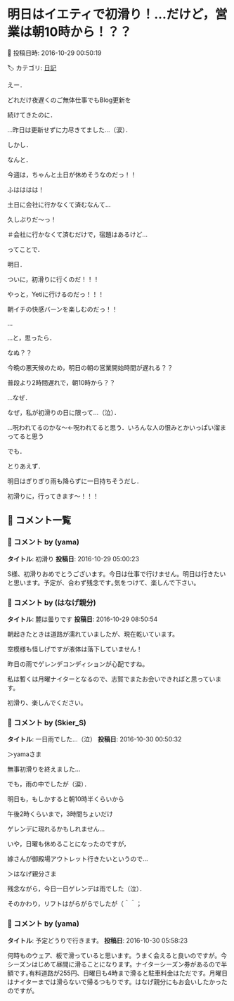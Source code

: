 # 明日はイエティで初滑り！…だけど，営業は朝10時から！？？

📅 投稿日時: 2016-10-29 00:50:19

🏷️ カテゴリ: [日記](cc4b5682fb7b8b144980957a978653fb0.md)

えー．


どれだけ夜遅くのご無体仕事でもBlog更新を


続けてきたのに．





…昨日は更新せずに力尽きてました…（涙）．





しかし．


なんと．


今週は，ちゃんと土日が休めそうなのだっ！！


ふはははは！


土日に会社に行かなくて済むなんて…


久しぶりだ～っ！


＃会社に行かなくて済むだけで，宿題はあるけど…





ってことで．


明日．


ついに，初滑りに行くのだ！！！


やっと，Yetiに行けるのだっ！！！





朝イチの快感バーンを楽しむのだっ！！


…


…と，思ったら．





なぬ？？


今晩の悪天候のため，明日の朝の営業開始時間が遅れる？？


普段より2時間遅れで，朝10時から？？


…なぜ．


なぜ，私が初滑りの日に限って…（泣）．


…呪われてるのかな～←呪われてると思う．いろんな人の恨みとかいっぱい溜まってると思う





でも．


とりあえず．


明日はぎりぎり雨も降らずに一日持ちそうだし．


初滑りに，行ってきます～！！！

## 💬 コメント一覧

### 💬 コメント by (yama)
**タイトル**: 初滑り
**投稿日**: 2016-10-29 05:00:23

S様、初滑りおめでとうございます。今日は仕事で行けません。明日は行きたいと思います。予定が、合わず残念です｡気をつけて、楽しんで下さい。

### 💬 コメント by (はなげ親分)
**タイトル**: 麓は曇りです
**投稿日**: 2016-10-29 08:50:54

朝起きたときは道路が濡れていましたが、現在乾いています。

空模様も怪しげですが液体は落下していません！

昨日の雨でゲレンデコンディションが心配ですね。



私は暫くは月曜ナイターとなるので、志賀でまたお会いできればと思っています。



初滑り、楽しんでください。

### 💬 コメント by (Skier_S)
**タイトル**: 一日雨でした…（泣）
**投稿日**: 2016-10-30 00:50:32

＞yamaさま

無事初滑りを終えました…

でも，雨の中でしたが（涙）．

明日も，もしかすると朝10時半くらいから

午後2時くらいまで，3時間ちょいだけ

ゲレンデに現れるかもしれません…



いや，日曜も休めることになったのですが，

嫁さんが御殿場アウトレット行きたいというので…



＞はなげ親分さま

残念ながら，今日一日ゲレンデは雨でした（泣）．

そのかわり，リフトはがらがらでしたが（＾＾；

### 💬 コメント by (yama)
**タイトル**: 予定どうりで行きます。
**投稿日**: 2016-10-30 05:58:23

何時ものウェア、板で滑っていると思います。うまく会えると良いのですが。今シーズンはじめて昼間に滑ることになります。ナイターシーズン券があるので半額です｡有料道路が255円、日曜日も4時まで滑ると駐車料金はただです。月曜日はナイターまでは滑らないで帰るつもりです。はなげ親分にもお会いしたかったのですが。

